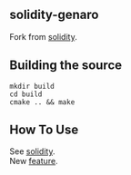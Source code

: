 ## solidity-genaro 

Fork from [solidity](https://github.com/ethereum/solidity/tree/v0.4.24).

## Building the source

    mkdir build
    cd build
    cmake .. && make
    
## How To Use

See [solidity](https://solidity.readthedocs.io/en/v0.4.24).  
New [feature](https://gnxtech.io/en/).
